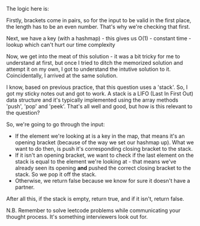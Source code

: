 ​The logic here is:

Firstly, brackets come in pairs, so for the input to be valid in the first place, the length has to be an even number. That's why we're checking that first.

Next, we have a key (with a hashmap)  - this gives us O(1) - constant time - lookup which can't hurt our time complexity 

Now, we get into the meat of this solution - it was a bit tricky for me to understand at first, but once I tried to ditch the memorized solution and attempt it on my own, I got to understand the intutive solution to it. Coincidentally, I arrived at the same solution.

I know, based on previous practice, that this question uses a 'stack'. So, I got my sticky notes out and got to work. A stack is a LIFO (Last In First Out) data structure and it's typically implemented using the array methods 'push', 'pop' and 'peek'. That's all well and good, but how is this relevant to the question?

So, we're going to go through the input:
- If the element we're looking at is a key in the map, that means it's an opening bracket (because of the way we set our hashmap up). What we want to do then, is push it's corresponding closing bracket to the stack.
- If it isn't an opening bracket, we want to check if the last element on the stack is equal to the element we're looking at - that means we've already seen its opening **and** pushed the correct closing bracket to the stack. So we pop it off the stack.
- Otherwise, we return false because we know for sure it doesn't have a partner.

After all this, if the stack is empty, return true, and if it isn't, return false.

N.B. Remember to solve leetcode problems while communicating your thought process. It's something interviewers look out for.
